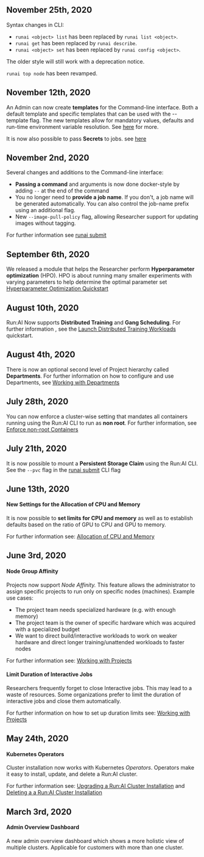 ## November 25th, 2020

Syntax changes in CLI:

* `runai <object> list`  has been replaced by `runai list <object>`.
* `runai get` has been replaced by `runai describe`.
* `runai <object> set` has been replaced by `runai config <object>`.

The older style will still work with a deprecation notice.

`runai top node` has been revamped.



## November 12th, 2020
An Admin can now create __templates__ for the Command-line interface. Both a default template and specific templates that can be used with the --template flag. The new templates allow for mandatory values, defaults and run-time environment variable resolution.
See [here](../Administrator/Researcher-Setup/template-config.md) for more.

It is now also possible to pass __Secrets__ to jobs. see [here](../Administrator/Researcher-Setup/use-secrets.md)

## November 2nd, 2020

Several changes and additions to the Command-line interface:

* __Passing a command__ and arguments is now done docker-style by adding `--` at the end of the command
* You no longer need to __provide a job name__. If you don't, a job name will be generated automatically. You can also control the job-name prefix using an additional flag. 
* New `--image-pull-policy` flag, allowing Researcher support for updating images without tagging.

For further information see [runai submit](../Researcher/cli-reference/runai-submit/)

## September 6th, 2020

We released a module that helps the Researcher perform __Hyperparameter optimization__ (HPO). HPO is about running many smaller experiments with varying parameters to help determine the optimal parameter set [Hyperparameter Optimization Quickstart](../Researcher/Walkthroughs/walkthrough-hpo.md)

<!-- ## September 3rd, 2020

__GPU Fractions__ now run in training and not only interactive. GPU Fractions training jobs can be preempted, bin-packed and consolidated like any integer jobs. See [Run:AI Scheduler Fraction](../../Researcher/Scheduling/The-Run-AI-Scheduler/#gpu-fractions) for more. -->


## August 10th, 2020

Run:AI Now supports __Distributed Training__ and __Gang Scheduling__. For further information , see the [Launch Distributed Training Workloads](../Researcher/Walkthroughs/walkthrough-distributed-training.md) quickstart.

## August 4th, 2020

There is now an optional second level of Project hierarchy called __Departments__. For further information on how to configure and use Departments, see [Working with Departments](../Administrator/Admin-User-Interface-Setup/Working-with-Departments.md) 

## July 28th, 2020

You can now enforce a cluster-wise setting that mandates all containers running using the Run:AI CLI to run as __non root__. For further information, see [Enforce non-root Containers](../Administrator/Cluster-Setup/enforce-run-as-user.md)

## July 21th, 2020

It is now possible to mount a __Persistent Storage Claim__ using the Run:AI CLI. See the ``--pvc`` flag in the [runai submit](../Researcher/cli-reference/runai-submit.md) CLI flag


## June 13th, 2020

#### New Settings for the Allocation of CPU and Memory

It is now possible to __set limits for CPU and memory__ as well as to establish defaults based on the ratio of GPU to CPU and GPU to memory. 

For further information see: [Allocation of CPU and Memory](../Researcher/Scheduling/Allocation-of-CPU-and-Memory.md)

## June 3rd, 2020

#### Node Group Affinity

Projects now support _Node Affinity._ This feature allows the administrator to assign specific projects to run only on specific nodes (machines). Example use cases:

*   The project team needs specialized hardware (e.g. with enough memory)
*   The project team is the owner of specific hardware which was acquired with a specialized budget
*   We want to direct build/interactive workloads to work on weaker hardware and direct longer training/unattended workloads to faster nodes

For further information see: [Working with Projects](../Administrator/Admin-User-Interface-Setup/Working-with-Projects.md)

#### Limit Duration of Interactive Jobs

Researchers frequently forget to close Interactive jobs. This may lead to a waste of resources. Some organizations prefer to limit the duration of interactive jobs and close them automatically. 

For further information on how to set up duration limits see: [Working with Projects](../Administrator/Admin-User-Interface-Setup/Working-with-Projects.md)

## May 24th, 2020

#### Kubernetes Operators

Cluster installation now works with Kubernetes _Operators_. Operators make it easy to install, update, and delete a Run:AI cluster. 

For further information see: [Upgrading a Run:AI Cluster Installation](../Administrator/Cluster-Setup/cluster-upgrade.md) and [Deleting a a Run:AI Cluster Installation](../Administrator/Cluster-Setup/cluster-delete.md)

## March 3rd, 2020

#### Admin Overview Dashboard

A new admin overview dashboard which shows a more holistic view of multiple clusters. Applicable for customers with more than one cluster.